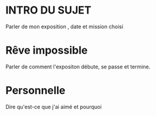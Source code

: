 # INTRO DU SUJET
Parler de mon exposition , date et mission choisi

# Rêve impossible
Parler de comment l'expositon débute, se passe et termine. 

# Personnelle
Dire qu'est-ce que j'ai aimé et pourquoi
